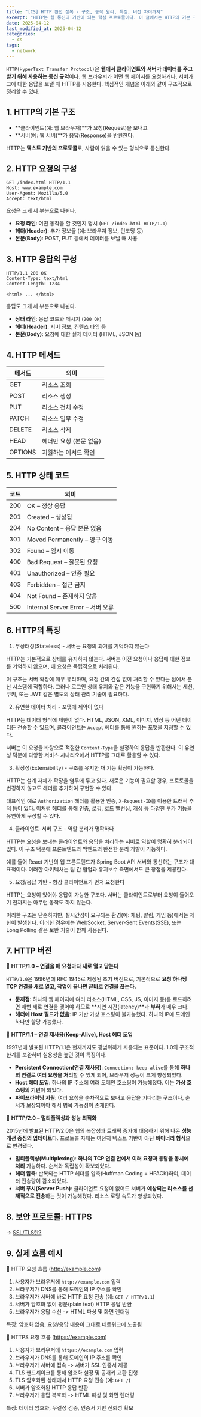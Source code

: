 ```yaml
---
title: "[CS] HTTP 완전 정복 - 구조, 동작 원리, 특징, 버전 차이까지"
excerpt: "HTTP는 웹 통신의 기반이 되는 핵심 프로토콜이다. 이 글에서는 HTTP의 기본 구조부터 요청/응답의 형식, 주요 특징, 메서드와 상태 코드, 버전별 기술적 차이, HTTP와 HTTPS의 실제 동작 흐름까지 체계적으로 정리한다."
date: 2025-04-12
last_modified_at: 2025-04-12
categories:
  - cs
tags:
  - network
---
```


`HTTP(HyperText Transfer Protocol)`은 **웹에서 클라이언트와 서버가 데이터를 주고받기 위해 사용하는 통신 규약**이다. 웹 브라우저가 어떤 웹 페이지를 요청하거나, 서버가 그에 대한 응답을 보낼 때 HTTP를 사용한다. 핵심적인 개념을 아래와 같이 구조적으로 정리할 수 있다.

## 1. HTTP의 기본 구조

* **클라이언트(예: 웹 브라우저)**가 요청(Request)을 보내고
* **서버(예: 웹 서버)**가 응답(Response)을 반환한다.

HTTP는 **텍스트 기반의 프로토콜**로, 사람이 읽을 수 있는 형식으로 통신한다.

## 2. HTTP 요청의 구성

```http request
GET /index.html HTTP/1.1
Host: www.example.com
User-Agent: Mozilla/5.0
Accept: text/html
```

요청은 크게 세 부분으로 나뉜다.

* **요청 라인**: 어떤 동작을 할 것인지 명시 (`GET /index.html HTTP/1.1`)
* **헤더(Header)**: 추가 정보들 (예: 브라우저 정보, 인코딩 등)
* **본문(Body)**: POST, PUT 등에서 데이터를 보낼 때 사용

## 3. HTTP 응답의 구성

```http request
HTTP/1.1 200 OK
Content-Type: text/html
Content-Length: 1234

<html> ... </html>
```

응답도 크게 세 부분으로 나뉜다.

* **상태 라인**: 응답 코드와 메시지 (`200 OK`)
* **헤더(Header)**: 서버 정보, 컨텐츠 타입 등
* **본문(Body)**: 요청에 대한 실제 데이터 (HTML, JSON 등)

## 4. HTTP 메서드

| 메서드   | 의미                      |
|----------|---------------------------|
| GET      | 리소스 조회               |
| POST     | 리소스 생성               |
| PUT      | 리소스 전체 수정          |
| PATCH    | 리소스 일부 수정          |
| DELETE   | 리소스 삭제               |
| HEAD     | 헤더만 요청 (본문 없음)   |
| OPTIONS  | 지원하는 메서드 확인      |

## 5. HTTP 상태 코드

| 코드 | 의미                                 |
|------|--------------------------------------|
| 200  | OK – 정상 응답                       |
| 201  | Created – 생성됨                     |
| 204  | No Content – 응답 본문 없음          |
| 301  | Moved Permanently – 영구 이동        |
| 302  | Found – 임시 이동                    |
| 400  | Bad Request – 잘못된 요청            |
| 401  | Unauthorized – 인증 필요             |
| 403  | Forbidden – 접근 금지                |
| 404  | Not Found – 존재하지 않음            |
| 500  | Internal Server Error – 서버 오류    |

## 6. HTTP의 특징

1. 무상태성(Stateless) - 서버는 요청의 과거를 기억하지 않는다

HTTP는 기본적으로 상태를 유지하지 않는다. 서버는 이전 요청이나 응답에 대한 정보를 기억하지 않으며, 매 요청은 독립적으로 처리된다.

이 구조는 서버 확장에 매우 유리하며, 요청 간의 간섭 없이 처리할 수 있다는 점에서 분산 시스템에 적합하다. 그러나 로그인 상태 유지와 같은 기능을 구현하기 위해서는 세션, 쿠키, 또는 JWT 같은 별도의 상태 관리 기술이 필요하다.

2. 유연한 데이터 처리 - 포맷에 제약이 없다

HTTP는 데이터 형식에 제한이 없다. HTML, JSON, XML, 이미지, 영상 등 어떤 데이터든 전송할 수 있으며, 클라이언트는 `Accept` 헤더를 통해 원하는 포맷을 지정할 수 있다.

서버는 이 요청을 바탕으로 적절한 `Content-Type`을 설정하여 응답을 반환한다. 이 유연성 덕분에 다양한 서비스 시나리오에서 HTTP를 그대로 활용할 수 있다.

3. 확장성(Extensibility) - 구조를 유지한 채 기능 확장이 가능하다.

HTTP는 설계 자체가 확장을 염두에 두고 있다. 새로운 기능이 필요할 경우, 프로토콜을 변경하지 않고도 헤더를 추가하여 구현할 수 있다.

대표적인 예로 `Authorization` 헤더를 활용한 인증, `X-Request-ID`를 이용한 트래픽 추적 등이 있다. 이처럼 헤더를 통해 인증, 로깅, 로드 밸런싱, 캐싱 등 다양한 부가 기능을 유연하게 구성할 수 있다.

4. 클라이언트-서버 구조 - 역할 분리가 명확하다

HTTP는 요청을 보내는 클라이언트와 응답을 처리하는 서버로 역할이 명확히 분리되어 있다. 이 구조 덕분에 프론트엔드와 백엔드의 완전한 분리 개발이 가능하다.

예를 들어 React 기반의 웹 프론트엔드가 Spring Boot API 서버와 통신하는 구조가 대표적이다. 이러한 아키텍처는 팀 간 협업과 유지보수 측면에서도 큰 장점을 제공한다.

5. 요청/응답 기반 - 항상 클라이언트가 먼저 요청한다

HTTP는 요청이 있어야 응답이 가능한 구조다. 서버는 클라이언트로부터 요청이 들어오기 전까지는 아무런 동작도 하지 않는다.

이러한 구조는 단순하지만, 실시간성이 요구되는 환경(예: 채팅, 알림, 게임 등)에서는 제한이 발생한다. 이러한 경우에는 WebSocket, Server-Sent Events(SSE), 또는 Long Polling 같은 보완 기술이 함께 사용된다.

## 7. HTTP 버전

📍 **HTTP/1.0 – 연결을 매 요청마다 새로 열고 닫는다**

`HTTP/1.0`은 1996년에 RFC 1945로 제정된 초기 버전으로, 기본적으로 **요청 하나당 TCP 연결을 새로 열고, 작업이 끝나면 곧바로 연결을 끊는다.**

* **문제점**: 하나의 웹 페이지에 여러 리소스(HTML, CSS, JS, 이미지 등)를 로드하려면 매번 새로 연결을 맺어야 하므로 **지연 시간(latency)**과 **부하**가 매우 크다.
* **헤더에 Host 필드가 없음**: IP 기반 가상 호스팅이 불가능했다. 하나의 IP에 도메인 하나만 할당 가능했다.

📍 **HTTP/1.1 – 연결 재사용(Keep-Alive), Host 헤더 도입**

1997년에 발표된 HTTP/1.1은 현재까지도 광범위하게 사용되는 표준이다. 1.0의 구조적 한계를 보완하며 실용성을 높인 것이 특징이다.

* **Persistent Connection(연결 재사용)**: `Connection: keep-alive`를 통해 **하나의 연결로 여러 요청을 처리**할 수 있게 되어, 브라우저 성능이 크게 향상되었다.
* **Host 헤더 도입**: 하나의 IP 주소에 여러 도메인 호스팅이 가능해졌다. 이는 **가상 호스팅의 기반**이 되었다.
* **파이프라이닝 지원**: 여러 요청을 순차적으로 보내고 응답을 기다리는 구조이나, 순서가 보장되어야 해서 병목 가능성이 존재한다.

📍 **HTTP/2.0 – 멀티플렉싱과 성능 최적화**

2015년에 발표된 HTTP/2.0은 웹의 복잡성과 트래픽 증가에 대응하기 위해 나온 **성능 개선 중심의 업데이트**다. 프로토콜 자체는 여전히 텍스트 기반이 아닌 **바이너리 형식**으로 변경됐다.

* **멀티플렉싱(Multiplexing)**: **하나의 TCP 연결 안에서 여러 요청과 응답을 동시에 처리** 가능하다. 순서와 독립성이 확보되었다.
* **헤더 압축**: 반복되는 HTTP 헤더를 압축(Huffman Coding + HPACK)하여, 데이터 전송량이 감소되었다.
* **서버 푸시(Server Push)**: 클라이언트 요청이 없어도 서버가 **예상되는 리소스를 선제적으로 전송**하는 것이 가능해졌다. 리소스 로딩 속도가 향상되었다.

## 8. 보안 프로토콜: HTTPS

-> [SSL/TLS란?](https://burningfalls.github.io/infra/what-is-ssl-and-tls/)

## 9. 실제 흐름 예시

📌 HTTP 요청 흐름 (http://example.com)

1. 사용자가 브라우저에 `http://example.com` 입력
2. 브라우저가 DNS를 통해 도메인의 IP 주소를 확인
3. 브라우저가 서버에 바로 HTTP 요청 전송 (예: `GET / HTTP/1.1`)
4. 서버가 암호화 없이 평문(plain text) HTTP 응답 반환
5. 브라우저가 응답 수신 -> HTML 파싱 및 화면 렌더링

특징: 암호화 없음, 요청/응답 내용이 그대로 네트워크에 노출됨

📌 HTTPS 요청 흐름 (https://example.com)

1. 사용자가 브라우저에 `https://example.com` 입력
2. 브라우저가 DNS를 통해 도메인의 IP 주소를 확인
3. 브라우저가 서버에 접속 -> 서버가 SSL 인증서 제공
4. TLS 핸드셰이크를 통해 암호화 설정 및 공개키 교환 진행
5. TLS 암호화된 상태에서 HTTP 요청 전송 (예: `GET /`)
6. 서버가 암호화된 HTTP 응답 반환
7. 브라우저가 응답 복호화 -> HTML 파싱 및 화면 렌더링

특징: 데이터 암호화, 무결성 검증, 인증서 기반 신뢰성 확보 
